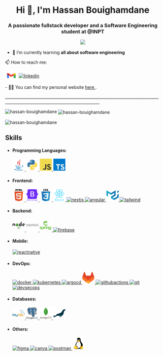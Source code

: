 <h1 align="center">Hi 👋, I'm Hassan Bouighamdane</h1>
<h3 align="center">A passionate fullstack developer and a Software Engineering student at @INPT</h3>

<p align="center">
  <a href="https://github.com/DenverCoder1/readme-typing-svg"><img src="https://readme-typing-svg.herokuapp.com?lines=Software+Engineering+Student;Web+Developer;UX/UI+Enthusiast%20&center=true&width=500&height=50"></a>
</p>

- 🌱 I’m currently learning **all about software engineering**
 
<p align="left">📫 How to reach me:</p>
<p align="left">
<a href="mailto:hassanbouighamdane2002@gmail.com" target="blank"><img align="center" src="https://raw.githubusercontent.com/edent/SuperTinyIcons/master/images/svg/gmail.svg" alt="gmail" height="30" width="40" /></a>
<a href="https://www.linkedin.com/in/hassan-bouighamdane-095b01254/" target="blank"><img align="center" src="https://raw.githubusercontent.com/rahuldkjain/github-profile-readme-generator/master/src/images/icons/Social/linked-in-alt.svg" alt="linkedin" height="30" width="40" /></a>
</p>
- 👨‍💻 You can find my personal website <a href="https://hassanbouighamdane.github.io/portfolio/" target="_blank"> here </a>.

<p>______________________________________________________________________________________________________________________________</p>

<p><img align="left" src="https://github-readme-stats.vercel.app/api/top-langs/?username=HassanBouighamdane&layout=donut-vertical" alt="hassan-bouighamdane" /></p>
<p>&nbsp;<img align="center" src="https://github-readme-stats.vercel.app/api?username=HassanBouighamdane&show_icons=true&locale=en" alt="hassan-bouighamdane" /></p>
<p><img align="center" src="https://github-readme-streak-stats.herokuapp.com/?user=HassanBouighamdane&" alt="hassan-bouighamdane" /></p>

<h2 align="left">Skills</h2>
<ul>
  <li>
<h4 align="left">Programming Languages:</h4>
  <p align="left"> 
    <a href="https://www.java.com" target="_blank" rel="noreferrer"> <img src="https://raw.githubusercontent.com/devicons/devicon/master/icons/java/java-original.svg" alt="java" width="40" height="40"/> </a> 
    <a href="https://www.python.org" target="_blank" rel="noreferrer"> <img src="https://raw.githubusercontent.com/devicons/devicon/master/icons/python/python-original.svg" alt="python" width="40" height="40"/> </a> 
    <a href="https://developer.mozilla.org/en-US/docs/Web/JavaScript" target="_blank" rel="noreferrer"> <img src="https://raw.githubusercontent.com/devicons/devicon/master/icons/javascript/javascript-original.svg" alt="javascript" width="40" height="40"/> </a> 
    <a href="https://www.typescriptlang.org/" target="_blank" rel="noreferrer"> <img src="https://raw.githubusercontent.com/devicons/devicon/master/icons/typescript/typescript-original.svg" alt="typescript" width="40" height="40"/> </a>
  </p>
  </li>
  <li>
<h4 align="left">Frontend:</h4>
<p align="left">
    <a href="https://www.w3.org/html/" target="_blank" rel="noreferrer"> <img src="https://raw.githubusercontent.com/devicons/devicon/master/icons/html5/html5-original-wordmark.svg" alt="html5" width="40" height="40"/> </a> 
    <a href="https://getbootstrap.com" target="_blank" rel="noreferrer"> <img src="https://raw.githubusercontent.com/devicons/devicon/master/icons/bootstrap/bootstrap-plain-wordmark.svg" alt="bootstrap" width="40" height="40"/> </a> 
    <a href="https://www.w3schools.com/css/" target="_blank" rel="noreferrer"> <img src="https://raw.githubusercontent.com/devicons/devicon/master/icons/css3/css3-original-wordmark.svg" alt="css3" width="40" height="40"/> </a>
    <a href="https://reactjs.org/" target="_blank" rel="noreferrer"> <img src="https://raw.githubusercontent.com/devicons/devicon/master/icons/react/react-original-wordmark.svg" alt="react" width="40" height="40"/> </a> 
    <a href="https://nextjs.org/" target="_blank" rel="noreferrer"> <img src="https://cdn.worldvectorlogo.com/logos/nextjs-2.svg" alt="nextjs" width="40" height="40"/> </a> 
      <a href="https://angular.io" target="_blank" rel="noreferrer"> <img src="https://angular.io/assets/images/logos/angular/angular.svg" alt="angular" width="40" height="40"/> </a> 
    <a href="https://mui.com/" target="_blank" rel="noreferrer"> <img src="https://raw.githubusercontent.com/devicons/devicon/master/icons/materialui/materialui-original.svg" alt="materialui" width="40" height="40"/> </a> 
    <a href="https://tailwindcss.com/" target="_blank" rel="noreferrer"> <img src="https://www.vectorlogo.zone/logos/tailwindcss/tailwindcss-icon.svg" alt="tailwind" width="40" height="40"/> </a> 
</p>
  </li>
  <li>
<h4 align="left">Backend:</h4>
<p align="left">
    <a href="https://nodejs.org" target="_blank" rel="noreferrer"> <img src="https://raw.githubusercontent.com/devicons/devicon/master/icons/nodejs/nodejs-original-wordmark.svg" alt="nodejs" width="40" height="40"/> </a>
    <a href="https://expressjs.com" target="_blank" rel="noreferrer"> <img src="https://raw.githubusercontent.com/devicons/devicon/master/icons/express/express-original-wordmark.svg" alt="express" width="40" height="40"/> </a> 
    <a href="https://spring.io/" target="_blank" rel="noreferrer"> <img src="https://raw.githubusercontent.com/devicons/devicon/master/icons/spring/spring-original-wordmark.svg" alt="Spring" width="40" height="40"/> </a> 
    <a href="https://firebase.google.com/" target="_blank" rel="noreferrer"> <img src="https://www.vectorlogo.zone/logos/firebase/firebase-icon.svg" alt="firebase" width="40" height="40"/> </a> 
</p>
  </li>
  <li>
<h4 align="left">Mobile:</h4>
<p align="left"> 
    <a href="https://reactnative.dev/" target="_blank" rel="noreferrer"> <img src="https://reactnative.dev/img/header_logo.svg" alt="reactnative" width="40" height="40"/> </a> 
</p> 
  </li>
  <li>
<h4 align="left">DevOps:</h4>
<p align="left">
    <a href="https://www.docker.com/" target="_blank" rel="noreferrer"> <img src="https://seeklogo.com/images/D/docker-logo-6D6F987702-seeklogo.com.png" alt="docker" width="40" height="40"/> </a>
    <a href="https://kubernetes.io/" target="_blank" rel="noreferrer"> <img src="https://upload.wikimedia.org/wikipedia/commons/thumb/3/39/Kubernetes_logo_without_workmark.svg/617px-Kubernetes_logo_without_workmark.svg.png" alt="kubernetes" width="40" height="40"/> </a>
    <a href="https://argoproj.github.io/cd/" target="_blank" rel="noreferrer"> <img src="https://icon.icepanel.io/Technology/svg/Argo-CD.svg" alt="argocd" width="40" height="40"/> </a>
    <a href="https://about.gitlab.com/" target="_blank" rel="noreferrer"> <img src="https://raw.githubusercontent.com/devicons/devicon/master/icons/gitlab/gitlab-original.svg" alt="gitlab" width="40" height="40"/> </a>
    <a href="https://github.com/actions" target="_blank" rel="noreferrer"> <img src="https://avatars.githubusercontent.com/u/44036562?s=200&v=4" alt="githubactions" width="40" height="40"/> </a>
    <a href="https://git-scm.com/" target="_blank" rel="noreferrer"> <img src="https://www.vectorlogo.zone/logos/git-scm/git-scm-icon.svg" alt="git" width="40" height="40"/> </a> 
    <a href="https://www.redhat.com/en/topics/devops/what-is-devsecops" target="_blank" rel="noreferrer"> <img src="https://mkt-cdn.dynatrace.com/assets/Marketing/content-images/_1920x1088_crop_center-center_100_line/devsecops-image-2000-6557ba1b00.png" alt="devsecops" width="40" height="40"/> </a>
</p>
  </li>
  <li>
<h4 align="left">Databases:</h4>
<p align="left">   
    <a href="https://www.mysql.com/" target="_blank" rel="noreferrer"> <img src="https://raw.githubusercontent.com/devicons/devicon/master/icons/mysql/mysql-original-wordmark.svg" alt="mysql" width="40" height="40"/> </a>
    <a href="https://www.postgresql.org" target="_blank" rel="noreferrer"> <img src="https://raw.githubusercontent.com/devicons/devicon/master/icons/postgresql/postgresql-original-wordmark.svg" alt="postgresql" width="40" height="40"/> </a>
    <a href="https://www.mongodb.com/" target="_blank" rel="noreferrer"> <img src="https://raw.githubusercontent.com/devicons/devicon/master/icons/mongodb/mongodb-original-wordmark.svg" alt="mongodb" width="40" height="40"/> </a>
    <a href="https://mariadb.org/" target="_blank" rel="noreferrer"> <img src="https://raw.githubusercontent.com/devicons/devicon/master/icons/mariadb/mariadb-original.svg" alt="mariadb" width="40" height="40"/> </a>
</p>
  </li>
  <li>
<h4 align="left">Others:</h4>
<p align="left">
    <a href="https://www.figma.com/" target="_blank" rel="noreferrer"> <img src="https://www.vectorlogo.zone/logos/figma/figma-icon.svg" alt="figma" width="40" height="40"/> </a>
    <a href="https://www.canva.com/" target="_blank" rel="noreferrer"> <img src="https://www.vectorlogo.zone/logos/canva/canva-ar21.svg" alt="canva" width="40" height="40"/> </a>
    <a href="https://postman.com" target="_blank" rel="noreferrer"> <img src="https://www.vectorlogo.zone/logos/getpostman/getpostman-icon.svg" alt="postman" width="40" height="40"/> </a>
    <a href="https://www.linux.org/" target="_blank" rel="noreferrer"> <img src="https://raw.githubusercontent.com/devicons/devicon/master/icons/linux/linux-original.svg" alt="linux" width="40" height="40"/> </a>
</p>
  </li>
</ul>
